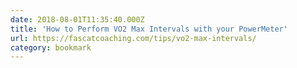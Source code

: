 ```yaml
---
date: 2018-08-01T11:35:40.000Z
title: 'How to Perform VO2 Max Intervals with your PowerMeter'
url: https://fascatcoaching.com/tips/vo2-max-intervals/
category: bookmark
---
```

